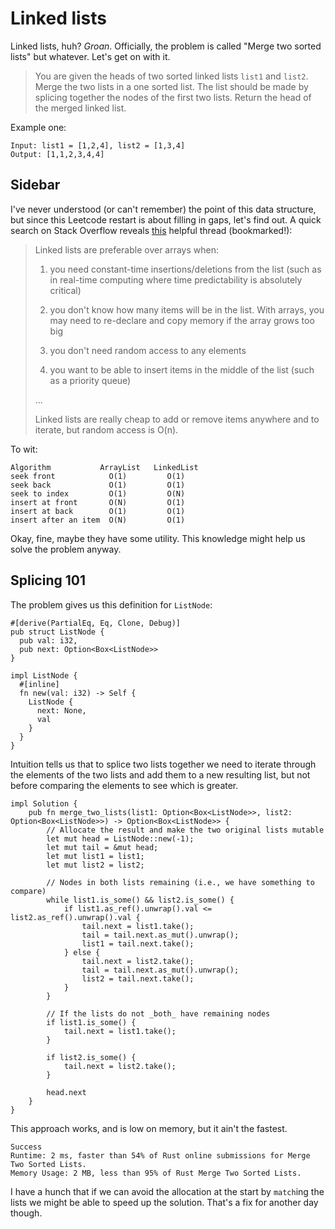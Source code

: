 # Linked lists

Linked lists, huh? _Groan_. Officially, the problem is called "Merge two sorted lists" but whatever. Let's get on with it.

> You are given the heads of two sorted linked lists `list1` and `list2`. Merge the two lists in a one sorted list. The list should be made by splicing together the nodes of the first two lists. Return the head of the merged linked list.

Example one:

```
Input: list1 = [1,2,4], list2 = [1,3,4]
Output: [1,1,2,3,4,4]
```

## Sidebar

I've never understood (or can't remember) the point of this data structure, but since this Leetcode restart is about filling in gaps, let's find out. A quick search on Stack Overflow reveals [this](https://stackoverflow.com/questions/393556/when-to-use-a-linked-list-over-an-array-array-list) helpful thread (bookmarked!):

> Linked lists are preferable over arrays when:
>
>    1. you need constant-time insertions/deletions from the list (such as in real-time computing where time predictability is absolutely critical)
>
>    2. you don't know how many items will be in the list. With arrays, you may need to re-declare and copy memory if the array grows too big
>
>    3. you don't need random access to any elements
>
>    4. you want to be able to insert items in the middle of the list (such as a priority queue)
>
>    ...
>
>    Linked lists are really cheap to add or remove items anywhere and to iterate, but random access is O(n).

To wit:

```
Algorithm           ArrayList   LinkedList
seek front            O(1)         O(1)
seek back             O(1)         O(1)
seek to index         O(1)         O(N)
insert at front       O(N)         O(1)
insert at back        O(1)         O(1)
insert after an item  O(N)         O(1)
```

Okay, fine, maybe they have some utility. This knowledge might help us solve the problem anyway.

## Splicing 101

The problem gives us this definition for `ListNode`:

```
#[derive(PartialEq, Eq, Clone, Debug)]
pub struct ListNode {
  pub val: i32,
  pub next: Option<Box<ListNode>>
}

impl ListNode {
  #[inline]
  fn new(val: i32) -> Self {
    ListNode {
      next: None,
      val
    }
  }
}
```

Intuition tells us that to splice two lists together we need to iterate through the elements of the two lists and add them to a new resulting list, but not before comparing the elements to see which is greater.

```
impl Solution {
    pub fn merge_two_lists(list1: Option<Box<ListNode>>, list2: Option<Box<ListNode>>) -> Option<Box<ListNode>> {
        // Allocate the result and make the two original lists mutable
        let mut head = ListNode::new(-1);
        let mut tail = &mut head;
        let mut list1 = list1;
        let mut list2 = list2;

        // Nodes in both lists remaining (i.e., we have something to compare)
        while list1.is_some() && list2.is_some() {
            if list1.as_ref().unwrap().val <= list2.as_ref().unwrap().val {
                tail.next = list1.take();
                tail = tail.next.as_mut().unwrap();
                list1 = tail.next.take();
            } else {
                tail.next = list2.take();
                tail = tail.next.as_mut().unwrap();
                list2 = tail.next.take();
            }
        }

        // If the lists do not _both_ have remaining nodes
        if list1.is_some() {
            tail.next = list1.take();
        }

        if list2.is_some() {
            tail.next = list2.take();
        }

        head.next
    }
}
```

This approach works, and is low on memory, but it ain't the fastest.

```
Success
Runtime: 2 ms, faster than 54% of Rust online submissions for Merge Two Sorted Lists.
Memory Usage: 2 MB, less than 95% of Rust Merge Two Sorted Lists.
```

I have a hunch that if we can avoid the allocation at the start by `match`ing the lists we might be able to speed up the solution. That's a fix for another day though.
